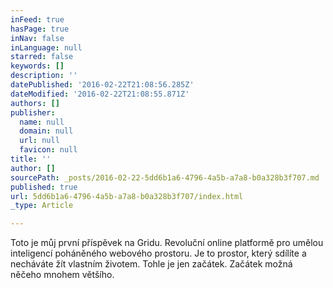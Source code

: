 ```yaml
---
inFeed: true
hasPage: true
inNav: false
inLanguage: null
starred: false
keywords: []
description: ''
datePublished: '2016-02-22T21:08:56.285Z'
dateModified: '2016-02-22T21:08:55.871Z'
authors: []
publisher:
  name: null
  domain: null
  url: null
  favicon: null
title: ''
author: []
sourcePath: _posts/2016-02-22-5dd6b1a6-4796-4a5b-a7a8-b0a328b3f707.md
published: true
url: 5dd6b1a6-4796-4a5b-a7a8-b0a328b3f707/index.html
_type: Article

---
```

Toto je můj první příspěvek na Gridu. Revoluční online
platformě pro umělou
inteligencí poháněného
webového prostoru. Je to prostor, který sdílíte a
necháváte
žít vlastním životem. Tohle je jen začátek.
Začátek
možná něčeho mnohem většího.